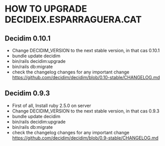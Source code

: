# HOW TO UPGRADE DECIDEIX.ESPARRAGUERA.CAT

## Decidim 0.10.1
- Change DECIDIM_VERSION to the next stable version, in that cas 0.10.1
- bundle update decidim
- bin/rails decidim:upgrade
- bin/rails db:migrate
- check the changelog changes for any important change https://github.com/decidim/decidim/blob/0.10-stable/CHANGELOG.md

## Decidim 0.9.3

- First of all, Install ruby 2.5.0 on server
- Change DECIDIM_VERSION to the next stable version, in that cas 0.9.3
- bundle update decidim
- bin/rails decidim:upgrade
- bin/rails db:migrate
- check the changelog changes for any important change https://github.com/decidim/decidim/blob/0.9-stable/CHANGELOG.md
